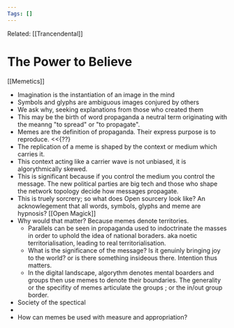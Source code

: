 ```yaml
---
Tags: []
---
```

Related: [[Trancendental]]
# The Power to Believe
[[Memetics]]
- Imagination is the instantiation of an image in the mind
- Symbols and glyphs are ambiguous images conjured by others
- We ask why, seeking explanations from those who created them
- This may be the birth of word propaganda a neutral term originating with the meanng "to spread" or "to propagate".
- Memes are the definition of propaganda. Their express purpose is to reproduce. <<{??}
- The replication of a meme is shaped by the context or medium 		which carries it. 
- This context acting like a carrier wave is not unbiased, it is algorythmically skewed. 
- This is significant because if you control the medium you control the message. The new political parties are big tech and those who shape the network topology decide how messages propagate. 
- This is truely sorcrery; so what does Open sourcery look like? An acknowlegement that all words, symbols, glyphs and meme are hypnosis? [[Open Magick]]
- Why would that matter? Because memes denote territories. 
	- Parallels can be seen in propaganda used to indoctrinate the masses in order to uphold the idea of national boraders. aka noetic territorialisation, leading to real territorialisation.
	- What is the significance of the message? Is it genuinly bringing joy to the world? or is there something insideous there. Intention thus matters. 
	- In the digital landscape, algorythm denotes mental boarders and groups then use memes to denote their boundaries. The generality or the specifity of memes articulate the groups ; or the in/out group border.
- Society of the spectical
- 
- How can memes be used with measure and appropriation?

